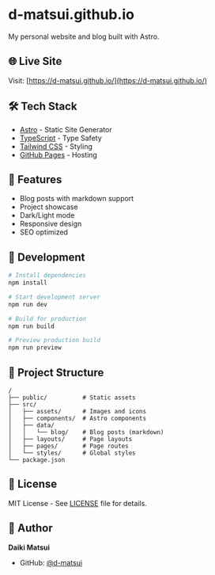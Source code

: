 # d-matsui.github.io

My personal website and blog built with Astro.

## 🌐 Live Site

Visit: [https://d-matsui.github.io/](https://d-matsui.github.io/)

## 🛠️ Tech Stack

- [Astro](https://astro.build/) - Static Site Generator
- [TypeScript](https://www.typescriptlang.org/) - Type Safety
- [Tailwind CSS](https://tailwindcss.com/) - Styling
- [GitHub Pages](https://pages.github.com/) - Hosting

## 📝 Features

- Blog posts with markdown support
- Project showcase
- Dark/Light mode
- Responsive design
- SEO optimized

## 🚀 Development

```bash
# Install dependencies
npm install

# Start development server
npm run dev

# Build for production
npm run build

# Preview production build
npm run preview
```

## 📁 Project Structure

```
/
├── public/          # Static assets
├── src/
│   ├── assets/      # Images and icons
│   ├── components/  # Astro components
│   ├── data/
│   │   └── blog/    # Blog posts (markdown)
│   ├── layouts/     # Page layouts
│   ├── pages/       # Page routes
│   └── styles/      # Global styles
└── package.json
```

## 📄 License

MIT License - See [LICENSE](LICENSE) file for details.

## 👤 Author

**Daiki Matsui**

- GitHub: [@d-matsui](https://github.com/d-matsui)
